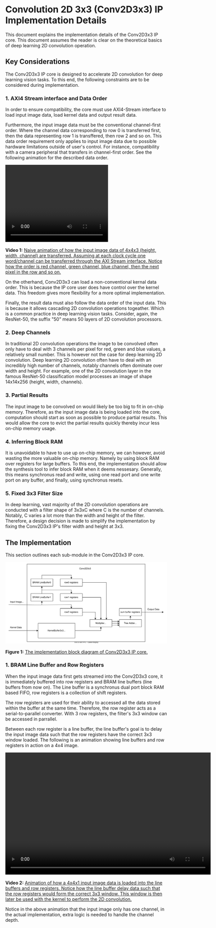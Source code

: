 # Convolution 2D 3x3 (Conv2D3x3) IP Implementation Details

This document explains the implementation details of the Conv2D3x3 IP core. This document assumes the 
reader is clear on the theoretical basics of deep learning 2D convolution operation.


## Key Considerations
The Conv2D3x3 IP core is designed to accelerate 2D convolution for deep learning vision tasks. 
To this end, the following constraints are to be considered during implementation.

### 1. AXI4 Stream interface and Data Order
In order to ensure compatibility, the core must use AXI4-Stream interface to load input image data, load kernel data and output result data. 

Furthermore, the input image data must be the conventional
channel-first order. Where the channel data corresponding to row 0 is transferred first, then the data representing row 1 is transffered, then row 2 and so on. This data order requirement only applies to input image data due to possible hardware limitations outside of user's control. For instance, compatibility with a camera peripheral that transfers in channel-first order. See the following animation for the described data order.

<video width="320" height="240" controls>
    <source src="./media/ImageFillNaive.mp4" type="video/mp4">
</video>

**Video 1:** <ins>Naive animation of how the input image data of 4x4x3 (height, width, channel) are transferred. Assuming at each clock cycle one word/channel can be transferred through the AXI Stream interface. Notice how the order is red channel, green channel, blue channel, then the next pixel in the row and so on.</ins>

On the otherhand, Conv2D3x3 can load a non-conventional kernal data order. This is because the IP core user does have control over the kernel data. This freedom gives more flexibility for a more optimal implementation.

Finally, the result data must also follow the data order of the input data. This is because it allows cascading 2D convolution operations togeather. Which is a common practice in deep learning vision tasks. Consider, again, the ResNet-50, the suffix "50" means 50 layers of 2D convolution processors.

### 2. Deep Channels
In traditional 2D convolution operations the image to be convolved often only have to deal with 3 channels per pixel for red, green and blue values, a relatively small number. This is however not the case for deep learning 2D convolution. Deep learning 2D convolution often have to deal with an incredibly high number of channels, notably channels often dominate over width and height. For example, one of the 2D convolution layer in the famous ResNet-50 classification model processes an image of shape 14x14x256 (height, width, channels).

### 3. Partial Results
The input image to be convolved on would likely be too big to fit in on-chip memory. Therefore, as the input image data is being loaded into the core, computation should start as soon as possible to produce partial results. This would allow the core to evict the partial results quickly thereby incur less on-chip memory usage.

### 4. Inferring Block RAM
It is unavoidable to have to use up on-chip memory, we can however, avoid wasting the more valuable on-chip memory. Namely by using block RAM over registers for large buffers. To this end, the implementation should allow the synthesis tool to infer block RAM when it deems nessesary. Generally, this means synchronus read and write, using one read port and one write port on any buffer, and finally, using synchronus resets.

### 5. Fixed 3x3 Filter Size
In deep learning, vast majority of the 2D convolution operations are conducted with a filter shape of 3x3xC where C is the number of channels. Notably, C varies a lot more than the width and height of the filter. Therefore, a design decision is made to simplify the implementation by fixing the Conv2D3x3 IP's filter width and height at 3x3.


## The Implementation
This section outlines each sub-module in the Conv2D3x3 IP core.

![Block Diagram](./block_diagram/Conv2D3x3_Block_Diagram.svg)

**Figure 1:** <ins>The implementation block diagram of Conv2D3x3 IP core.</ins> 

### 1. BRAM Line Buffer and Row Registers
When the input image data first gets streamed into the Conv2D3x3 core, it is immediately buffered into row registers and BRAM line buffers (line buffers from now on). The Line buffer is a synchronus dual port block RAM based FIFO, row registers is a collection of shift registers. 

The row registers are used for their ability to accessed all the data stored within the buffer at the same time. Therefore, the row register acts as a serial-to-parallel converter. With 3 row registers, the filter's 3x3 window can be accessed in parrallel.

Between each row register is a line buffer, the line buffer's goal is to delay the input image data such that the row registers have the correct 3x3 window loaded. The following is an animation showing line buffers and row registers in action on a 4x4 image.

<video width="640" height="380" controls>
    <source src="./media/ImageFillBuffers.mp4" type="video/mp4">
</video>

**Video 2:** <ins>Animation of how a 4x4x1 input image data is loaded into the line buffers and row registers. Notice how the line buffer delay data such that the row registers would form the correct 3x3 window. This window is then later be used with the kernel to perform the 2D convolution.</ins>

Notice in the above animation that the input image only has one channel, in the actual implementation, extra logic is needed to handle the channel depth.
